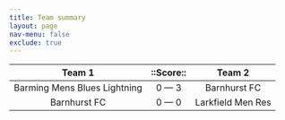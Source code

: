 ```yaml
---
title: Team summary
layout: page
nav-menu: false
exclude: true
---
```




|            Team 1            |  ::Score::  |      Team 2       |
|:----------------------------:|:-----------:|:-----------------:|
| Barming Mens Blues Lightning | 0 &mdash; 3 |   Barnhurst FC    |
|         Barnhurst FC         | 0 &mdash; 0 | Larkfield Men Res |

 <br /><br /><br />